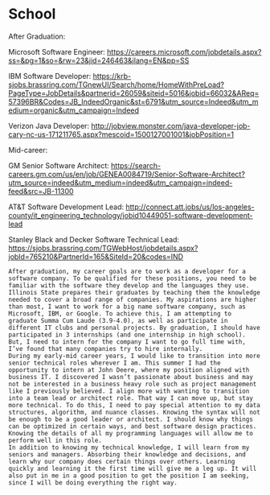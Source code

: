 # School
After Graduation:

Microsoft Software Engineer:
https://careers.microsoft.com/jobdetails.aspx?ss=&pg=1&so=&rw=23&jid=246463&jlang=EN&pp=SS

IBM Software Developer:
https://krb-sjobs.brassring.com/TGnewUI/Search/home/HomeWithPreLoad?PageType=JobDetails&partnerid=26059&siteid=5016&jobid=66032&AReq=57396BR&Codes=JB_IndeedOrganic&st=6791&utm_source=Indeed&utm_medium=organic&utm_campaign=Indeed

Verizon Java Developer:
http://jobview.monster.com/java-developer-job-cary-nc-us-171211765.aspx?mescoid=1500127001001&jobPosition=1

Mid-career:

GM Senior Software Architect:
https://search-careers.gm.com/us/en/job/GENEA0084719/Senior-Software-Architect?utm_source=indeed&utm_medium=indeed&utm_campaign=indeed-feed&src=JB-11300

AT&T Software Development Lead:
http://connect.att.jobs/us/los-angeles-county/it_engineering_technology/jobid10449051-software-development-lead

Stanley Black and Decker Software Technical Lead:
https://sjobs.brassring.com/TGWebHost/jobdetails.aspx?jobId=765210&PartnerId=165&SiteId=20&codes=IND


	After graduation, my career goals are to work as a developer for a software company. To be qualified for these positions, you need to be familiar with the software they develop and the languages they use. Illinois State prepares their graduates by teaching them the knowledge needed to cover a broad range of companies. My aspirations are higher than most, I want to work for a big name software company, such as Microsoft, IBM, or Google. To achieve this, I am attempting to graduate Summa Cum Laude (3.9-4.0), as well as participate in different IT clubs and personal projects. By graduation, I should have participated in 3 internships (and one internship in high school). But, I need to intern for the company I want to go full time with, I’ve found that many companies try to hire internally.
	During my early-mid career years, I would like to transition into more senior technical roles wherever I am. This summer I had the opportunity to intern at John Deere, where my position aligned with business IT. I discovered I wasn’t passionate about business and may not be interested in a business heavy role such as project management like I previously believed. I align more with wanting to transition into a team lead or architect role. That way I can move up, but stay more technical. To do this, I need to pay special attention to my data structures, algorithm, and nuance classes. Knowing the syntax will not be enough to be a good leader or architect. I should know why things can be optimized in certain ways, and best software design practices. Knowing the details of all my programming languages will allow me to perform well in this role.
	In addition to knowing my technical knowledge, I will learn from my seniors and managers. Absorbing their knowledge and decisions, and learn why our company does certain things over others. Learning quickly and learning it the first time will give me a leg up. It will also put in me in a good position to get the position I am seeking, since I will be doing everything the right way.


